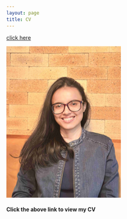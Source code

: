 ```yaml
---
layout: page
title: CV
---
```



[click here](https://maumitabhaumik.github.io/Bhaumik_CV__2023.pdf)

<img width="300" height="396" src= "CV_photo.jpg">

<h4>Click the above link to view my CV</h4>




